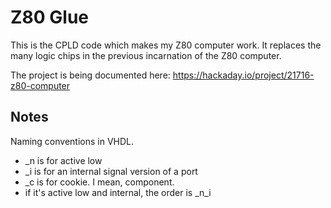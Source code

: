 Z80 Glue
========

This is the CPLD code which makes my Z80 computer work. It replaces the
many logic chips in the previous incarnation of the Z80 computer.

The project is being documented here: https://hackaday.io/project/21716-z80-computer

Notes
-----

Naming conventions in VHDL.

* _n is for active low
* _i is for an internal signal version of a port 
* _c is for cookie. I mean, component.
* if it's active low and internal, the order is _n_i
